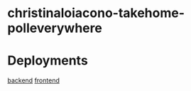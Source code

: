 # christinaloiacono-takehome-polleverywhere

# Deployments
[backend](https://christinaloiacono-takehome-polleverywhere.onrender.com/)
[frontend](https://christinaloiacono-polleverywhere.netlify.app/)